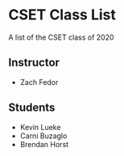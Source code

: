# CSET Class List

A list of the CSET class of 2020

## Instructor
- Zach Fedor

## Students
- Kevin Lueke
- Carni Buzaglo
- Brendan Horst
